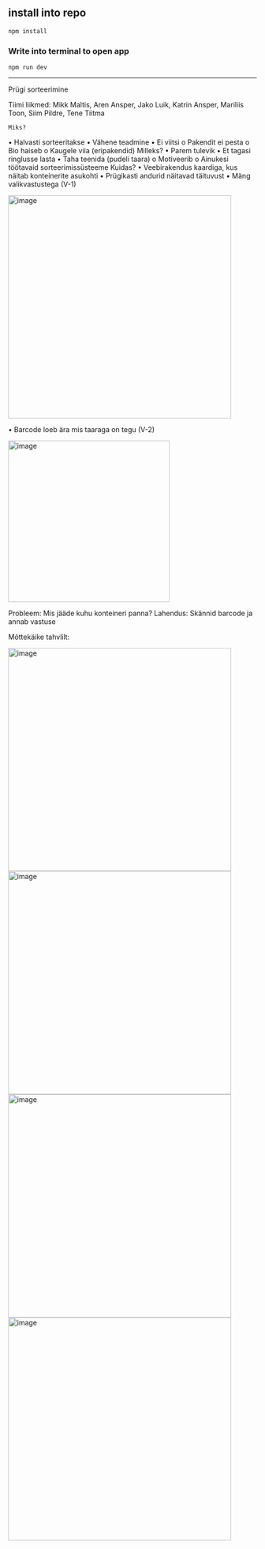 ## install into repo

```
npm install
```

### Write into terminal to open app

```
npm run dev
```

--------------------------------------------------

Prügi sorteerimine

Tiimi liikmed: Mikk Maltis, Aren Ansper, Jako Luik, Katrin Ansper, Mariliis Toon, Siim Pildre, Tene Tiitma

	Miks? 
•	Halvasti sorteeritakse
•	Vähene teadmine
•	Ei viitsi 
o	Pakendit ei pesta
o	Bio haiseb
o	Kaugele viia (eripakendid)
Milleks? 
•	Parem tulevik
•	Et tagasi ringlusse lasta
•	Taha teenida (pudeli taara)
o	Motiveerib 
o	Ainukesi töötavaid sorteerimissüsteeme
Kuidas?
•	Veebirakendus kaardiga, kus näitab konteinerite asukohti
•	Prügikasti andurid näitavad täituvust
•	Mäng valikvastustega (V-1)

<img width="452" alt="image" src="https://github.com/MikkMaltis/2023-9.20.2023-projekt/assets/113007373/3228bf03-7f73-47ea-a76e-70bfd2cbc854">

•	Barcode loeb ära mis taaraga on tegu (V-2)

<img width="327" alt="image" src="https://github.com/MikkMaltis/2023-9.20.2023-projekt/assets/113007373/9ce946f6-97d2-4e1a-91ba-33b4162da68b">

Probleem: 
	Mis jääde kuhu konteineri panna?
Lahendus: 
	Skännid barcode ja annab vastuse

Mõttekäike tahvlilt:

<img width="452" alt="image" src="https://github.com/MikkMaltis/2023-9.20.2023-projekt/assets/113007373/d9d3ba4e-7710-4b6f-9b9c-d8c804abbba6">
<img width="452" alt="image" src="https://github.com/MikkMaltis/2023-9.20.2023-projekt/assets/113007373/7404bc37-b8bd-4970-b96a-edc1945e0d16">
<img width="452" alt="image" src="https://github.com/MikkMaltis/2023-9.20.2023-projekt/assets/113007373/b5356dd3-af58-4f84-8e8d-cb49d71786c6">
<img width="452" alt="image" src="https://github.com/MikkMaltis/2023-9.20.2023-projekt/assets/113007373/cd9e9651-bd78-45af-8c89-481f49b385a6">

